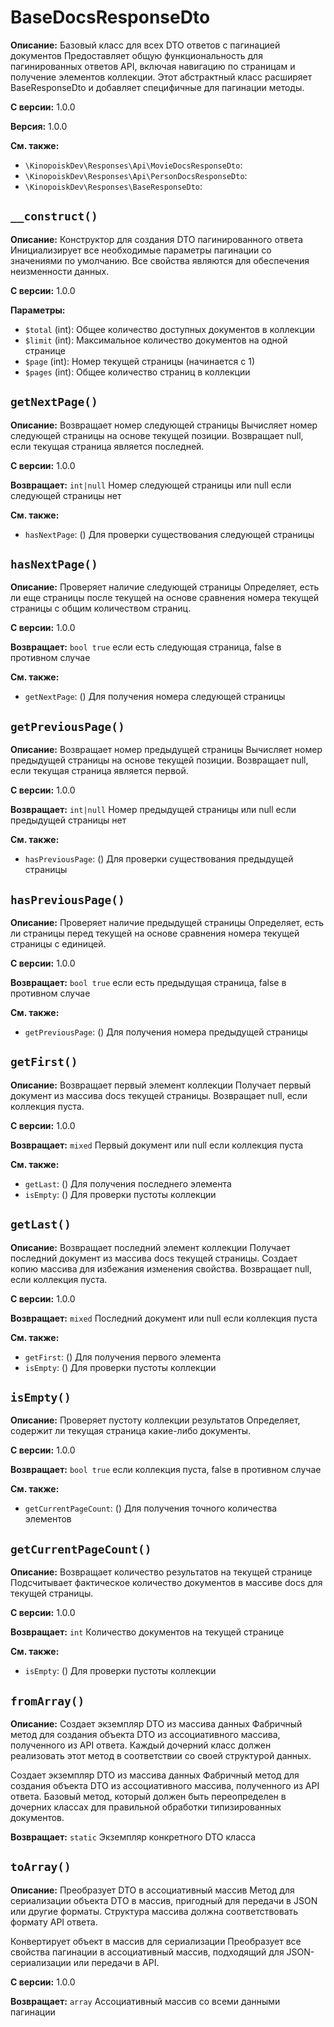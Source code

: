 # BaseDocsResponseDto

**Описание:** Базовый класс для всех DTO ответов с пагинацией документов
Предоставляет общую функциональность для пагинированных ответов API,
включая навигацию по страницам и получение элементов коллекции.
Этот абстрактный класс расширяет BaseResponseDto и добавляет
специфичные для пагинации методы.

**С версии:** 1.0.0

**Версия:** 1.0.0

**См. также:**

* `\KinopoiskDev\Responses\Api\MovieDocsResponseDto`: 
* `\KinopoiskDev\Responses\Api\PersonDocsResponseDto`: 
* `\KinopoiskDev\Responses\BaseResponseDto`: 

## `__construct()`

**Описание:** Конструктор для создания DTO пагинированного ответа
Инициализирует все необходимые параметры пагинации со значениями по умолчанию.
Все свойства являются  для обеспечения неизменности данных.

**С версии:** 1.0.0

**Параметры:**

* `$total` (int): Общее количество доступных документов в коллекции
* `$limit` (int): Максимальное количество документов на одной странице
* `$page` (int): Номер текущей страницы (начинается с 1)
* `$pages` (int): Общее количество страниц в коллекции

## `getNextPage()`

**Описание:** Возвращает номер следующей страницы
Вычисляет номер следующей страницы на основе текущей позиции.
Возвращает null, если текущая страница является последней.

**С версии:** 1.0.0

**Возвращает:** `int|null` Номер следующей страницы или null если следующей страницы нет

**См. также:**

* `hasNextPage`: () Для проверки существования следующей страницы

## `hasNextPage()`

**Описание:** Проверяет наличие следующей страницы
Определяет, есть ли еще страницы после текущей на основе
сравнения номера текущей страницы с общим количеством страниц.

**С версии:** 1.0.0

**Возвращает:** `bool true` если есть следующая страница, false в противном случае

**См. также:**

* `getNextPage`: () Для получения номера следующей страницы

## `getPreviousPage()`

**Описание:** Возвращает номер предыдущей страницы
Вычисляет номер предыдущей страницы на основе текущей позиции.
Возвращает null, если текущая страница является первой.

**С версии:** 1.0.0

**Возвращает:** `int|null` Номер предыдущей страницы или null если предыдущей страницы нет

**См. также:**

* `hasPreviousPage`: () Для проверки существования предыдущей страницы

## `hasPreviousPage()`

**Описание:** Проверяет наличие предыдущей страницы
Определяет, есть ли страницы перед текущей на основе
сравнения номера текущей страницы с единицей.

**С версии:** 1.0.0

**Возвращает:** `bool true` если есть предыдущая страница, false в противном случае

**См. также:**

* `getPreviousPage`: () Для получения номера предыдущей страницы

## `getFirst()`

**Описание:** Возвращает первый элемент коллекции
Получает первый документ из массива docs текущей страницы.
Возвращает null, если коллекция пуста.

**С версии:** 1.0.0

**Возвращает:** `mixed` Первый документ или null если коллекция пуста

**См. также:**

* `getLast`: () Для получения последнего элемента
* `isEmpty`: () Для проверки пустоты коллекции

## `getLast()`

**Описание:** Возвращает последний элемент коллекции
Получает последний документ из массива docs текущей страницы.
Создает копию массива для избежания изменения  свойства.
Возвращает null, если коллекция пуста.

**С версии:** 1.0.0

**Возвращает:** `mixed` Последний документ или null если коллекция пуста

**См. также:**

* `getFirst`: () Для получения первого элемента
* `isEmpty`: () Для проверки пустоты коллекции

## `isEmpty()`

**Описание:** Проверяет пустоту коллекции результатов
Определяет, содержит ли текущая страница какие-либо документы.

**С версии:** 1.0.0

**Возвращает:** `bool true` если коллекция пуста, false в противном случае

**См. также:**

* `getCurrentPageCount`: () Для получения точного количества элементов

## `getCurrentPageCount()`

**Описание:** Возвращает количество результатов на текущей странице
Подсчитывает фактическое количество документов в массиве docs
для текущей страницы.

**С версии:** 1.0.0

**Возвращает:** `int` Количество документов на текущей странице

**См. также:**

* `isEmpty`: () Для проверки пустоты коллекции

## `fromArray()`

**Описание:** Создает экземпляр DTO из массива данных
Фабричный метод для создания объекта DTO из ассоциативного массива,
полученного из API ответа. Каждый дочерний класс должен реализовать
этот метод в соответствии со своей структурой данных.

Создает экземпляр DTO из массива данных
Фабричный метод для создания объекта DTO из ассоциативного массива,
полученного из API ответа. Базовый метод, который должен быть переопределен
в дочерних классах для правильной обработки типизированных документов.

**Возвращает:** `static` Экземпляр конкретного DTO класса

## `toArray()`

**Описание:** Преобразует DTO в ассоциативный массив
Метод для сериализации объекта DTO в массив, пригодный для
передачи в JSON или другие форматы. Структура массива должна
соответствовать формату API ответа.

Конвертирует объект в массив для сериализации
Преобразует все свойства пагинации в ассоциативный массив,
подходящий для JSON-сериализации или передачи в API.

**С версии:** 1.0.0

**Возвращает:** `array` Ассоциативный массив со всеми данными пагинации

